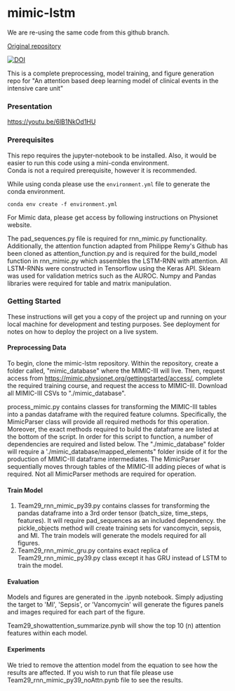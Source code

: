 # mimic-lstm

We are re-using the same code from this github branch. 

<a href="https://zenodo.org/record/1473691#.YlsZopPMJz9">Original repository</a>

<a href="https://zenodo.org/badge/latestdoi/155128190"><img src="https://zenodo.org/badge/155128190.svg" alt="DOI"></a>

This is a complete preprocessing, model training, and figure generation repo for "An attention based deep learning model of clinical events in the intensive care unit"

### Presentation
https://youtu.be/6lB1NkOd1HU

### Prerequisites
This repo requires the jupyter-notebook to be installed. Also, it would be easier to run this code using a mini-conda environment.  
Conda is not a required prerequisite, however it is recommended.

While using conda please use the `environment.yml` file to generate the conda environment. 

    conda env create -f environment.yml

For Mimic data, please get access by following instructions on Physionet website.

The pad_sequences.py file is required for rnn_mimic.py functionality. Additionally, the attention function adapted from Philippe Remy's Github has been cloned as attention_function.py and is required for the build_model function in rnn_mimic.py which assembles the LSTM-RNN with attention. All LSTM-RNNs were constructed in Tensorflow using the Keras API. Sklearn was used for validation metrics such as the AUROC. Numpy and Pandas libraries were required for table and matrix manipulation. 

### Getting Started

These instructions will get you a copy of the project up and running on your local machine for development and testing purposes. See deployment for notes on how to deploy the project on a live system.

#### Preprocessing Data

To begin, clone the mimic-lstm repository. Within the repository, create a folder called, "mimic_database" where the MIMIC-III will live. 
Then, request access from https://mimic.physionet.org/gettingstarted/access/, complete the required training course, and request the access to MIMIC-III. Download all MIMIC-III CSVs to "./mimic_database".

process_mimic.py contains classes for transforming the MIMIC-III tables into a pandas dataframe with the required feature columns. Specifically, the MimicParser class will provide all required methods for this operation. Moreover, the exact methods required to build the dataframe are listed at the bottom of the script. In order for this script to function, a number of dependencies are required and listed below. The "./mimic_database" folder will require a './mimic_database/mapped_elements" folder inside of it for the production of MIMIC-III dataframe intermediates. The MimicParser sequentially moves through tables of the MIMIC-III adding pieces of what is required. Not all MimicParser methods are required for operation.

#### Train Model
1. Team29_rnn_mimic_py39.py contains classes for transforming the pandas dataframe into a 3rd order tensor (batch_size, time_steps, features). It will require pad_sequences as an included dependency. the pickle_objects method will create training sets for vancomycin, sepsis, and MI. The train models will generate the models required for all figures. 
2. Team29_rnn_mimic_gru.py contains exact replica of Team29_rnn_mimic_py39.py class except it has GRU instead of LSTM to train the model.  
#### Evaluation
Models and figures are generated in the .ipynb notebook. Simply adjusting the target to 'MI', 'Sepsis', or 'Vancomycin' will generate the figures panels and images required for each part of the figure.

Team29_showattention_summarize.pynb will show the top 10 (n) attention features within each model.

#### Experiments
We tried to remove the attention model from the equation to see how the results are affected. If you wish to run that file please use
Team29_rnn_mimic_py39_noAttn.pynb file to see the results. 








